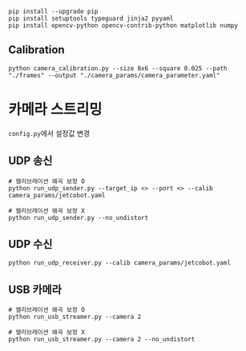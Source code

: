 ```
pip install --upgrade pip
pip install setuptools typeguard jinja2 pyyaml
pip install opencv-python opencv-contrib-python matplotlib numpy
```

## Calibration
```
python camera_calibration.py --size 8x6 --square 0.025 --path "./frames" --output "./camera_params/camera_parameter.yaml"
```


# 카메라 스트리밍

`config.py`에서 설정값 변경



## UDP 송신
```
# 캘리브레이션 왜곡 보정 O
python run_udp_sender.py --target_ip <> --port <> --calib camera_params/jetcobot.yaml

# 캘리브레이션 왜곡 보정 X
python run_udp_sender.py --no_undistort
```


## UDP 수신
```
python run_udp_receiver.py --calib camera_params/jetcobot.yaml
```


## USB 카메라
```
# 캘리브레이션 왜곡 보정 O
python run_usb_streamer.py --camera 2

# 캘리브레이션 왜곡 보정 X
python run_usb_streamer.py --camera 2 --no_undistort
```
